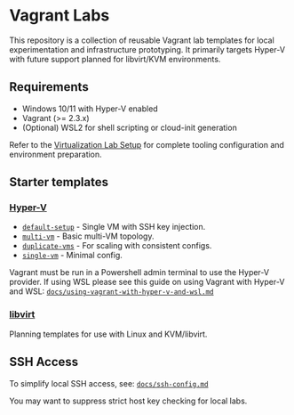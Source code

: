 # Vagrant Labs

This repository is a collection of reusable Vagrant lab templates for local experimentation and infrastructure prototyping. It primarily targets Hyper-V with future support planned for libvirt/KVM environments.

## Requirements

- Windows 10/11 with Hyper-V enabled
- Vagrant (>= 2.3.x)
- (Optional) WSL2 for shell scripting or cloud-init generation

Refer to the [Virtualization Lab Setup](https://github.com/hayeseoin/virtualization-lab-setup) for complete tooling configuration and environment preparation.

## Starter templates

### [Hyper-V ](starter-templates/hyper-v)

- [`default-setup`](starter-templates/hyper-v/default-setup) - Single VM with SSH key injection.
- [`multi-vm`](starter-templates/hyper-v/multi-vm) - Basic multi-VM topology.
- [`duplicate-vms`](starter-templates/hyper-v/duplicate-vms) - For scaling with consistent configs.
- [`single-vm`](starter-templates/hyper-v/single-vm) - Minimal config.

Vagrant must be run in a Powershell admin terminal to use the Hyper-V provider. If using WSL please see this guide on using Vagrant with Hyper-V and WSL: [`docs/using-vagrant-with-hyper-v-and-wsl.md`](docs/using-vagrant-with-hyper-v-and-wsl.md)

### [libvirt](starter-templates/libvirt)

Planning templates for use with Linux and KVM/libvirt.

## SSH Access

To simplify local SSH access, see:
[`docs/ssh-config.md`](docs/ssh-config.md)

You may want to suppress strict host key checking for local labs.